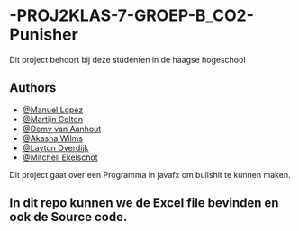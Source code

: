 # -PROJ2KLAS-7-GROEP-B_CO2-Punisher

Dit project behoort bij deze studenten in de haagse hogeschool

## Authors

- [@Manuel Lopez](https://www.github.com/Manolotonto1)
- [@Martijn Gelton](https://www.github.com/genedrive)
- [@Demy van Aanhout](https://github.com/Dtvanaanhout)
- [@Akasha Wilms](https://github.com/waweewawee)
- [@Layton Overdijk](https://github.com/Buppis)
- [@Mitchell Ekelschot](https://github.com/pidip47)


Dit project gaat over een Programma in javafx om bullshit te kunnen maken.

## In dit repo kunnen we de Excel file bevinden en ook de Source code.

